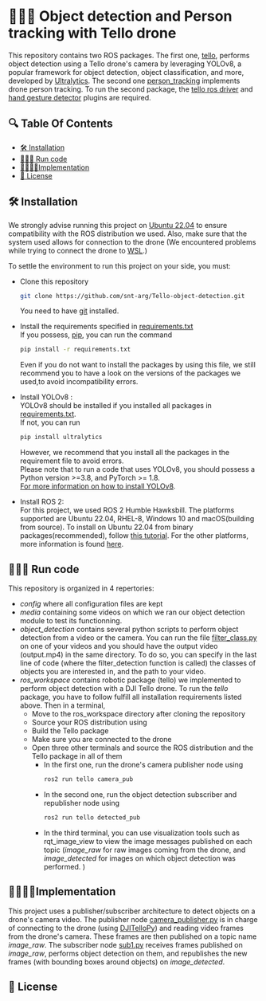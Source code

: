 # 👩‍💻📸 Object detection and Person tracking with Tello drone

This repository contains two ROS packages. The first one, [tello](https://github.com/snt-arg/Tello-object-detection/tree/main/ros_workspace/tello), performs object detection using a Tello drone's camera by leveraging YOLOv8, a popular framework for object detection, object classification, and more, developed by [Ultralytics](https://github.com/ultralytics). The second one [person_tracking](https://github.com/snt-arg/Tello-object-detection/tree/main/person_tracking) implements drone person tracking. To run the second package, the [tello ros driver](https://github.com/snt-arg/tello_ros_driver) and [hand gesture detector](https://github.com/snt-arg/hand_gestures_plugin) plugins are required.

## 🔍 Table Of Contents

- [🛠 Installation](#installation)
- [🧑‍💻️🏃 Run code](#run)
- [👨🏻‍💻📝Implementation](#implementation)
- [🧾 License](#license)

## 🛠️ Installation <a id="installation"></a>
We strongly advise running this project on [Ubuntu 22.04](https://ubuntu.com/tutorials/install-ubuntu-desktop#1-overview) to ensure compatibility with the ROS distribution we used.
Also, make sure that the system used allows for connection to the drone (We encountered problems while trying to connect the drone to [WSL](https://learn.microsoft.com/en-us/windows/wsl/about).)

To settle the environment to run this project on your side, you must:
- Clone this repository
  ```sh
  git clone https://github.com/snt-arg/Tello-object-detection.git
  ```
  You need to have [git](https://git-scm.com/book/en/v2/Getting-Started-Installing-Git) installed.
  
- Install the requirements specified in [requirements.txt](https://github.com/maeri18/YOLOV8-BSP2/blob/main/requirements.txt)\
  If you possess, [pip](https://pypi.org/project/pip/), you can run the command
  ```sh
  pip install -r requirements.txt
  ``` 
  Even if you do not want to install the packages by using this file, we still recommend you to have a look on the versions of the packages we used,to avoid incompatibility errors.
- Install YOLOv8 :\
    YOLOv8 should be installed if you installed all packages in [requirements.txt](https://github.com/snt-arg/Tello-object-detection/blob/main/requirements.txt).\
  If not, you can run
  ```sh
  pip install ultralytics
  ```
  However, we recommend that you install all the packages in the requirement file to avoid errors.\
    Please note that to run a code that uses YOLOv8, you should possess a Python version >=3.8, and PyTorch >= 1.8.\
    [For more information on how to install YOLOv8](https://github.com/ultralytics/ultralytics?tab=readme-ov-file#documentation).
  
- Install ROS 2:\
  For this project, we used ROS 2 Humble Hawksbill. The platforms supported are Ubuntu 22.04, RHEL-8, Windows 10 and macOS(building from source).
  To install on Ubuntu 22.04 from binary packages(recommended), follow [this tutorial](https://docs.ros.org/en/humble/Installation/Ubuntu-Install-Debians.html).
  For the other platforms, more information is found [here](https://docs.ros.org/en/humble/Installation.html).

## 🧑‍💻️🏃 Run code
This repository is organized in 4 repertories:
- *config* where all configuration files are kept
- *media* containing some videos on which we ran our object detection module to test its functionning.
- *object_detection* contains several python scripts to perform object detection from a video or the camera.
  You can run the file [filter_class.py](https://github.com/snt-arg/Tello-object-detection/blob/main/object_detection/filter_class.py) on one of your videos and you should have the output video (output.mp4) in the same directory.
  To do so, you can specify in the last line of code (where the filter_detection function is called) the classes of objects you are interested in, and the path to your video.
- *ros_workspace* contains robotic package (tello) we implemented to perform object detection with a DJI Tello drone.
  To run the *tello* package, you have to follow fulfill all installation requirements listed above.
  Then in a terminal,
  - Move to the ros_workspace directory after cloning the repository
  - Source your ROS distribution using
  - Build the Tello package
  - Make sure you are connected to the drone
  - Open three other terminals and source the ROS distribution and the Tello package in all of them
      * In the first one, run the drone's camera publisher node using
        ```sh
        ros2 run tello camera_pub
        ```
      * In the second one, run the object detection subscriber and republisher node using
        ```sh
        ros2 run tello detected_pub
        ```
      * In the third terminal, you can use visualization tools such as rqt_image_view to view the image messages published on each topic (*image_raw* for raw images coming from the drone, and *image_detected* for images on which object detection was performed. )
    

## 👨🏻‍💻📝Implementation <a id="implementation"></a>
This project uses a publisher/subscriber architecture to detect objects on a drone's camera video.
The publisher node [camera_publisher.py](https://github.com/snt-arg/Tello-object-detection/blob/main/ros_workspace/tello/tello/camera_publisher.py) is in charge of connecting to the drone (using [DJITelloPy](https://github.com/damiafuentes/DJITelloPy)) and reading video frames from the drone's camera.
These frames are then published on a topic name *image_raw*.
The subscriber node [sub1.py](https://github.com/snt-arg/Tello-object-detection/blob/main/ros_workspace/tello/tello/sub1.py) receives frames published on *image_raw*, performs object detection on them, and republishes the new frames (with bounding boxes around objects) on *image_detected*.
## 🧾 License <a id="license"></a>



